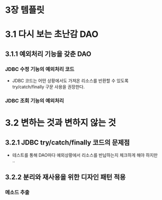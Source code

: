 # 3장 템플릿

# 3.1 다시 보는 초난감 DAO

## 3.1.1 예외처리 기능을 갖춘 DAO

### JDBC 수정 기능의 예외처리 코드

- JDBC 코드는 어떤 상황에서도 가져온 리소스를 반환할 수 있도록 try/catch/finally 구문 사용을 권장한다.

### JDBC 조회 기능의 예외처리

# 3.2 변하는 것과 변하지 않는 것

## 3.2.1 JDBC try/catch/finally 코드의 문제점

- 테스트를 통해 DAO마다 예외상황에서 리소스를 반납하는지 체크하게 해야 하지만 ..

## 3.2.2 분리와 재사용을 위한 디자인 패턴 적용

### 메소드 추출
